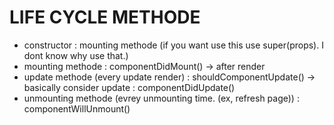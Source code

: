 # LIFE CYCLE METHODE
- constructor : mounting methode (if you want use this use super(props). I dont know why use that.)
- mounting methode 
    : componentDidMount() -> after render
- update methode (every update render)
    : shouldComponentUpdate() -> basically consider update
    : componentDidUpdate()
- unmounting methode (evrey unmounting time. (ex, refresh page))
    : componentWillUnmount()